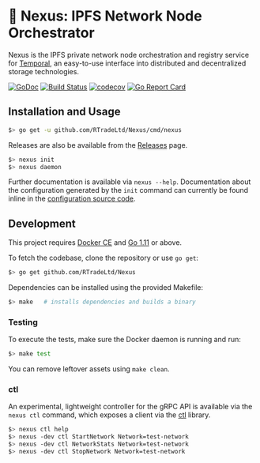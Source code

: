 # 🦑 Nexus: IPFS Network Node Orchestrator

Nexus is the IPFS private network node orchestration and registry service for
[Temporal](https://github.com/RTradeLtd/Temporal), an easy-to-use interface into
distributed and decentralized storage technologies.

[![GoDoc](https://godoc.org/github.com/RTradeLtd/Nexus?status.svg)](https://godoc.org/github.com/RTradeLtd/Nexus)
[![Build Status](https://travis-ci.com/RTradeLtd/Nexus.svg?branch=master)](https://travis-ci.com/RTradeLtd/Nexus)
[![codecov](https://codecov.io/gh/RTradeLtd/Nexus/branch/master/graph/badge.svg)](https://codecov.io/gh/RTradeLtd/Nexus)
[![Go Report Card](https://goreportcard.com/badge/github.com/RTradeLtd/Nexus)](https://goreportcard.com/report/github.com/RTradeLtd/Nexus)

## Installation and Usage

```bash
$> go get -u github.com/RTradeLtd/Nexus/cmd/nexus
```

Releases are also be available from the
[Releases](https://github.com/RTradeLtd/Nexus/releases) page.

```bash
$> nexus init
$> nexus daemon
```

Further documentation is available via `nexus --help`. Documentation about the
configuration generated by the `init` command can currently be found inline in
the [configuration source code](https://github.com/RTradeLtd/Nexus/blob/master/config/config.go).

## Development

This project requires [Docker CE](https://docs.docker.com/install/#supported-platforms)
and [Go 1.11](https://golang.org/dl/) or above.

To fetch the codebase, clone the repository or use `go get`:

```bash
$> go get github.com/RTradeLtd/Nexus
```

Dependencies can be installed using the provided Makefile:

```bash
$> make   # installs dependencies and builds a binary
```

### Testing

To execute the tests, make sure the Docker daemon is running and run:

```bash
$> make test
```

You can remove leftover assets using `make clean`.

### ctl

An experimental, lightweight controller for the gRPC API is available via the
`nexus ctl` command, which exposes a client via the [ctl](https://github.com/bobheadxi/ctl)
library.

```bash
$> nexus ctl help
$> nexus -dev ctl StartNetwork Network=test-network
$> nexus -dev ctl NetworkStats Network=test-network
$> nexus -dev ctl StopNetwork Network=test-network
```
